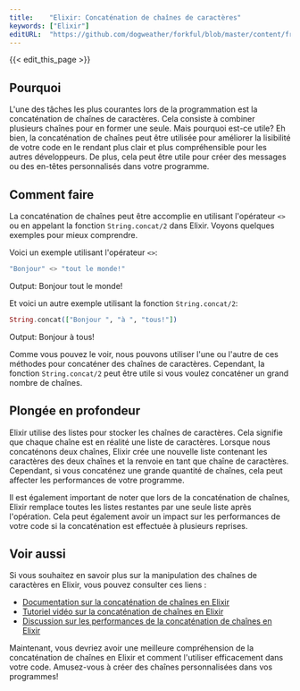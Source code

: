 ```yaml
---
title:    "Elixir: Concaténation de chaînes de caractères"
keywords: ["Elixir"]
editURL:  "https://github.com/dogweather/forkful/blob/master/content/fr/elixir/concatenating-strings.md"
---
```


{{< edit_this_page >}}

## Pourquoi

L'une des tâches les plus courantes lors de la programmation est la concaténation de chaînes de caractères. Cela consiste à combiner plusieurs chaînes pour en former une seule. Mais pourquoi est-ce utile? Eh bien, la concaténation de chaînes peut être utilisée pour améliorer la lisibilité de votre code en le rendant plus clair et plus compréhensible pour les autres développeurs. De plus, cela peut être utile pour créer des messages ou des en-têtes personnalisés dans votre programme.

## Comment faire

La concaténation de chaînes peut être accomplie en utilisant l'opérateur `<>` ou en appelant la fonction `String.concat/2` dans Elixir. Voyons quelques exemples pour mieux comprendre.

Voici un exemple utilisant l'opérateur `<>`:

```Elixir
"Bonjour" <> "tout le monde!" 
```

Output: Bonjour tout le monde!

Et voici un autre exemple utilisant la fonction `String.concat/2`:

```Elixir
String.concat(["Bonjour ", "à ", "tous!"]) 
```

Output: Bonjour à tous!

Comme vous pouvez le voir, nous pouvons utiliser l'une ou l'autre de ces méthodes pour concaténer des chaînes de caractères. Cependant, la fonction `String.concat/2` peut être utile si vous voulez concaténer un grand nombre de chaînes.

## Plongée en profondeur

Elixir utilise des listes pour stocker les chaînes de caractères. Cela signifie que chaque chaîne est en réalité une liste de caractères. Lorsque nous concaténons deux chaînes, Elixir crée une nouvelle liste contenant les caractères des deux chaînes et la renvoie en tant que chaîne de caractères. Cependant, si vous concaténez une grande quantité de chaînes, cela peut affecter les performances de votre programme.

Il est également important de noter que lors de la concaténation de chaînes, Elixir remplace toutes les listes restantes par une seule liste après l'opération. Cela peut également avoir un impact sur les performances de votre code si la concaténation est effectuée à plusieurs reprises.

## Voir aussi

Si vous souhaitez en savoir plus sur la manipulation des chaînes de caractères en Elixir, vous pouvez consulter ces liens :

- [Documentation sur la concaténation de chaînes en Elixir](https://hexdocs.pm/elixir/String.html#concat/2)
- [Tutoriel vidéo sur la concaténation de chaînes en Elixir](https://www.youtube.com/watch?v=ZA5bFS0Gfqk)
- [Discussion sur les performances de la concaténation de chaînes en Elixir](https://stackoverflow.com/questions/2149059/string-concatenation-performance-in-elixir)

Maintenant, vous devriez avoir une meilleure compréhension de la concaténation de chaînes en Elixir et comment l'utiliser efficacement dans votre code. Amusez-vous à créer des chaînes personnalisées dans vos programmes!